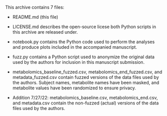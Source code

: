 This archive contains 7 files:

- README.md (this file)

- LICENSE.md describes the open-source licese both Python scripts in this archive are released under.

- notebook.py contains the Python code used to perform the analyses and produce plots included in the accompanied manuscript.

- fuzz.py contains a Python script used to anonymize the original data used by the authors for inclusion in this manuscript submission.

- metabolomics_baseline_fuzzed.csv, metabolomics_end_fuzzed.csv, and metadata_fuzzed.csv contain fuzzed versions of the data files used by the authors. Subject names, metabolite names have been masked, and metabolite values have been randomized to ensure privacy.

- Addition 7/27/22: metabolomics_baseline.csv, metabolomics_end.csv, and metadata.csv contain the non-fuzzed (actual) versions of the data files used by the authors.
